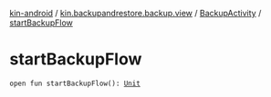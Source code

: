 [kin-android](../../index.md) / [kin.backupandrestore.backup.view](../index.md) / [BackupActivity](index.md) / [startBackupFlow](./start-backup-flow.md)

# startBackupFlow

`open fun startBackupFlow(): `[`Unit`](https://kotlinlang.org/api/latest/jvm/stdlib/kotlin/-unit/index.html)